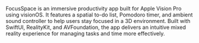 FocusSpace is an immersive productivity app built for Apple Vision Pro using visionOS. It features a spatial to-do list, Pomodoro timer, and ambient sound controller to help users stay focused in a 3D environment. Built with SwiftUI, RealityKit, and AVFoundation, the app delivers an intuitive mixed reality experience for managing tasks and time more effectively.
